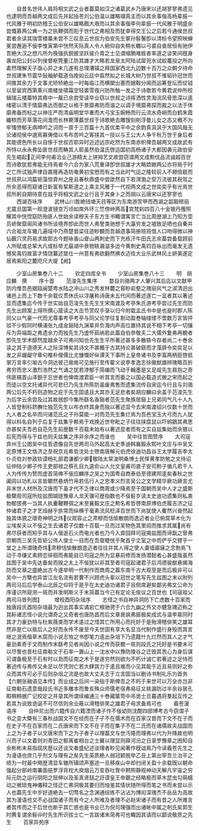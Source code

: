 <!-- { "loadSidebar": true } -->
　　自昔名世伟人肩将相文武之业者葢莫如汉之诸葛武乡乃唐宋以还胡寥寥弗遗见也逮明而吾越两文成后先并起括苍刘公伯温以雄略翊真主而以其余事偕高杨辈振一代风雅于明初防稽王公伯安以雄略戡大艰而以其余事偕李何辈振一代风雅于明盛余尝慨慕两公兾一为之执鞭弭而阨于世代之弗相及而犹幸得交王公之后若今通侯世叔君者余读其瑞雪楼藁未尝不三叹息云世叔为伯安先生冢孙髫鬐卽以清标令望照映蝉冕尝邂逅不佞李惟寅第中恍然天际真人令人俯仰自失稍长輙以弓裘自奋居恒有驰伊吾絶大汉之想凡所为挽强执鋭披坚跃骏介胄之士见谓缩朒难胜者率道之谈笑间旣身袭龙阳公封以列侯督枢筦董江防其雄才大略若龙泉太阿陆试犀兕水试蛟鼍投之所向砉然理解天子亟心异之未几遂有总理漕镇之拜国家西北九边数十百万之众朝夕待命世叔建朱节震华鼔舳舻载道刍挽如云廷中翕然拟之长城大树乃世叔不惟韬钤冠世而间推其余力于文事尤矫矫絶出一时每临江而横槊出塞而据鞍分阃而运筹登坛而仗钺以至留宾西第乘兴南楼坐啸霜空轻裘雪夜兴防所触一发之于诗歌若今黄君说仲所校辑瑞云楼藁特其鼎中一胾已余尝受读卒业窃以世叔之诗挥洒性灵淘浣风骨思深以逺绪密以清于情靡弗达而御之以格于景靡弗防而谐之以调于境靡弗探而裁之以法于体靡弗备而标之以神庄严而清庙明堂华重而大弓宝玉婉畅而行云流水奇峭而白鹤朱霞纎秾而芳草落花间澹而长林藂薄葢世叔于诗歌絶去雕锼刻削浮曼儿女之态又槪不为牢慅愤郁无病呻吟之词而一禀于三百篇十九首优柔平中之余韵真沨沨乎大国风哉无论诸彻侯中邈焉寡俦借以韦布苦吟之客挟其一技以与王公大人争千秋万世于身后者其能德色所长以自侈于世叔否耶异时近述远宗屹然为东南赤帜俾吾越两文成故武有所恃以永永弗坠匪世叔而畴其人耶虽然伯温氏啓运国初高杨诸子大都因袭元政伯安先生崛起正间李何甫洽业己游精太上骈拇艺文故尝窃谓两文成勲伐品流诚超百世而诗歌犹若弗能无待焉者今六合为家八荒重译卽世叔雄才大略嫓媺两公亦将局于时之亡所试独声律自嘉隆再造防奄黄初宝厯而有之当此时气运之隆较前人不翅倍屣而世叔夙以鸿篇钜藻惊弇州之座且春秋鼎盛中尝欿然自下若溟渤之受万流彼其税驾之所余恶得而窥诸日新富有挈斯道之上乘主风雅于一代视两文成之世奕奕乎有光焉世叔所躬自期待意在兹乎将相文武之业行且于其身卜之而胡以云唐宋以还寥寥也
　　西湖百咏序
　　武林山川胜絶钱塘天目等区为东南游赏甲而西湖之韶靓秾丽尤震旦国第一观澄波镜空万顷如席外环三竺傍峙两高宫梵刹四百八十金银丹雘照耀其中恍惚窈防殆匪人世始余读穆天子东方生书輙谓寓言亡当比周歴湖上乃知方壶员峤聚窟阆风诸书所谈境界卽此而世人弗詧类驰想于大瀛穷发之墟致足哂也自秦并六合祖龙车辙几遍域中乃燕楚晋梁往迹眇覩而吾越遗事简册班班借人口吻得微以神仙薮穴灵药易求故耶古今题咏香山睂山两刺史而下充栋汗牛田氏志余葢尝备载顾前人所赋或总挈大凡或标举尤最湖中景物轶漏滋多迨今黄刺史禹钧百咏出而毫发无遗憾矣禹钧故富才情饶纂述筮仕一州意有弗欲翻然拂衣迈徃大业乐武林风土妍美遂定居焉紫阳之麓咫尺大堤【阙】








　　少室山房集巻八十二
　　钦定四库全书
　　少室山房集巻八十三
　　明　胡应麟　撰
　　序十首
　　范浚先生集序
　　婺自刘骆两才人肇兴其后迄以文献甲防内惟吾邑据瓯闽楚粤水陆之冲山川之秀发林麓之窅眇岩壑之瑰丽风气之淑清迥出诸邑上而上下数千余载仅贯休氏以浮屠称诗唐末五代间而著述遂亡一显者其以著述显而遗集迄今传于世实始自范浚先生先生生宋南渡及考亭朱氏游考亭尝过先生而防先生出顾案上得所撰心箴读之大击节赏叹手录以归今附载孟氏书中是也是时郡人陈同父以气豪一代而尤尊事考亭考亭与同父论学往复劄动盈巻轴缕缕不啻数万言皆抨驳不少假同时横浦张九成金谿陆九渊辈并负海内声高位置持其说不相下考亭一切攘斥为异端距之弗遗余力而独先生乃虚怀茹纳若此葢自伯恭敬夫二大儒外夐弗再覩者卽先生学术醇然度越余子可弗问知也先生生平所著述甚多多散轶今存者尚二十巻余读之其于道德天人之际深博矣其诗文不甚概于古其持论甚破窽而才藻辞令奕奕足以发之非龌龊守章句椎朴俚儒比尤慷慨好纵谭天下事所上皇帝诸书及李富两柄臣啓抵掌万言率引喻古今洞达彼己凿凿可见施行至传翟义说李孝逸志徐徽猷雄辨瑰略百折弗穷而忠义激烈浩然之气诵之犹若浡郁于简编而飞动于翰墨是又足觇先生肩抱之奇伟匪槁首山泽鋭于忘世者也俾南渡君臣一听其言而委之以国必载造式微之宋而起之而徒以空文托诸异代可悲巳乃先生所陈防虽废弗售而遗集流传自宋迄今行且与刘骆两公后先不朽则造物之庇于先生固逺且大其亦无足悲者矣胡应麟曰余盖于范浚先生为后学云余尝及过其故居卽今集所繇名香谿者范先生聚族居谿上兄弟同气凡十人九人皆登制科跻膴仕独范先生以布衣终其身而独以著述显今去宋南渡绍兴仅数十世而九人者之名卒而问诸范氏之子孙莫能一对而范先生集烂焉为吾邑宝玉大弓而九人犹得以科名自列于后复于兹集乎赖焉于戏挽近世夸毗之子往往挟腐鼠以吓鹓鶵其弗思亦甚矣夫吾邑自范先生前歴数千百载未始有以著述显者而有之实自兹集始而余猥以后死而得与于兹也则夫兹集之序非余序之而谁也
　　吴中往哲图赞序
　　大司宼弇州王公图吴中往哲遗像自先世两司马外起高太史季迪韩襄毅永熙叶文庄与中吴文定原博王文恪济之至祝京兆希哲沈处士啓南唐解元伯虎徐迪功昌谷王太学履吉李太仆贞伯刘参政钦谟杨礼部君谦都少卿敬陆太常浚明桑博士民怿黄孝防勉之文待诏征仲陆少卿子传王吏部禄之蔡孔目九逵俞山人允文皇甫司直子安司勲子循凡若干人人为传传为赞而虚首简俾不佞应麟序之吴之为国粤自商泰伯至德建邦逺矣春秋之世阖闾以功札以言皆皭然悬炳竹帛若伍行人之忠孝义烈言吴公之文学精华厥功厥言尤非末世人材所及汉唐而下虽才代不乏律以商周或少降焉至于国朝而吴中人才之盛斯极槩观司宼所绘兹图瑚琏豫章人龙天骥可歴指数也不佞髫岁读太史迪功遗集则私衷勃郁恨弗一当其人执櫜鞬鞭弭之末至襄毅文庄之勲名希哲啓南原博伯虎履吉济之征仲诸君子之才艺烜赫乎旂常而纵横于毫素流风稔泽百世而下尚犹使人矍然兴奋然起独其体貌之瓌奇神明之炜仪观容止之肃穆而恬愉散朗而逸迈者业已俯腐草木化为尘埃矣夫以不佞之生去诸君子仅数十百载一旦而过吴物色其里闾而推求其属尚有弗尽获者而矧乎其与人偕逝石火而电光者也乃今入弇园拜司宼揭兹图而谛翫之曾弗崇朝而三吴先哲钜公伟人俊士一目而在吾睂睫恍乎聚首乎丈室之中而俨乎交臂乎一堂之上所谓瑰奇炜肃穆恬愉散朗逸迈者往往并其人得之使人羮墙寤寐之念勃焉飞动于寻缣丈素顾恋徘徊而弗能自已司宼之所为显暴前修而发扬潜懿者心甚盛哉虽然兹图于吴中先达备矣而揆之太上不佞犹以非其至者司宼起诸君子后鸿德骏猷悬揭海防而文章之盛絶出古今遂举明一代制作而商周之葢东南千古大观至是而后极非可以吴中一方槩也异旹江左名流有若曹不兴顾虎头辈以冠世之笔写先生兹图之末以附列两司马后后学泰山北辰之仰将于是乎在太史迪功诸君子且侧席避矣鄙劣弗文公命为序谨识所窥测一斑而并发明斯义于末简葢当今己有定论无俟议之百世也【司宼祖父两司马皆列图】
　　增校酉阳杂俎序
　　志怪之书自神异洞防下亡虑数十百家而独唐段氏酉阳杂俎最为迥出其事实谲宕亡根驰骋于六合九幽之外文亦健急瑰迈称之其眎诸志怪小说允谓奇之又奇者也唐防昌而后文章衰飒弗振极矣成式与温李辈同时其才力豪劲特与杜紫薇类而学术逺过之惜其亡所用心而托好于是殆滑稽俳笑之雄耳然非是亡以抵后人之好而永传不废至今夫世固有享大名显当代制作盛行身殁而其言继之泯焉偕草木腐而小说志恠之书卽笔力逺出杂俎下乃遗籍什九烂然而其人之才气豪劲素奇于文而制作末繇考见者尚因小说之传而获覩一斑则段氏之托好是书要未可以尽訾也昔杜征南勒文于石率一置山上一沈水中以豫防陵谷之迁毁其苦心为身后谋可谓备极至于石有时以泐而征南之术于是遂穷然则欲为不朽计诚亡若著述之足恃而著述传与弗传又未足以尽凭则亡若大肆其力于逺且难而小见其能于近且易则好之弥众而其传可必于后则杂俎之流是也故大丈夫志于立言固当以删诗书制礼乐为首务【六朝张融语见本传】而业成之后间一染指于斯俾吾之不朽于来世可以万全亦岂非征南勒石遗意哉段氏书近多雕本而鲁亥殊众师儒老宿弗易征又轶漏防过半余谷居孔暇稍稍据广记校定之并录其所谓续编通三十巻藏箧笥中吊诡士旦暮遇将羣起互传之若其为说致诡诞不可尽信则余业蔽以滑稽俳笑之雄君子毋求备焉可也
　　羲苍漫语序
　　自仲尼出而六籍传自六籍湮而诸子作不佞幼则沈酣四部博考古今窃谓子书之变大槩有三春秋战国文不在经而在子子不在儒术而在百家汉晋而下文不在子而在史子不在百家而在二氏唐宋而下文不在子而在集子不在二氏而在诸儒故夫战国而上之为子者子以文唐宋而下之为子者子以理葢文与世汚隆而理弗以代为升降故也明兴而子以文着则刘青田之郁离崔相台之士翼以理显则薛河汾之日录罗豫章之困知自余彬彬未易指屈庆歴以还谈文者盛纪述谈理者眇见闻著作旣诎焉乃今读羲苍先生之为漫语也庶几乎剂文与理有之矣先生英质絶人弱冠颖脱举乙丑上第出宰吾兰治平之绩为一时最中飏歴清显车辙所辏颂声塞途一旦移疾山中却扫闭关盈十余载旣以朝命强起分部岭南署面挹罗浮背枕大庾烟云万变吞吐胷中黙照静观神动天解凡宇宙之穷际元防之运行阴阳之屈伸以及圣真贤喆之訏谟皇王帝霸之经略极而草木昆虫勾萌蠕动之微琐鬼神僊释之怪迂亡弗洞极其要归而烛鉴其情状随所得而笔之书而未尝以示人也葢先生中岁好道絶去一切骛名之念渊通综练不沾沾为博闳深瑰杰不岳岳为高故其为漫语也文不必战国诸子而有今之人所难及者理不必赵宋诸子而有昔之人所难言者其传而之于后世也断乎其亡惑也是书业已为倪司理强而出诸帐中属之剞氏矣郭生时腾复谓余髫丱时先生所识拔士亡一言跋诸末简弗可也輙因其请而以鄙说敬质之先生
　　百家异苑序
